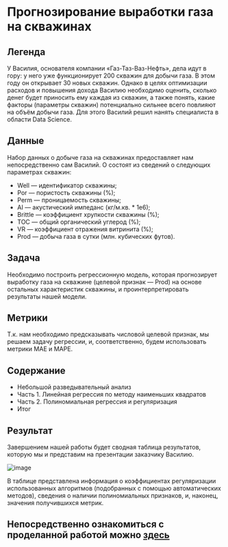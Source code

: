 # Прогнозирование выработки газа на скважинах
## Легенда
У Василия, основателя компании «Газ-Таз-Ваз-Нефть», дела идут в гору: у него уже функционирует 200 скважин для добычи газа.
В этом году он открывает 30 новых скважин. Однако в целях оптимизации расходов и повышения дохода Василию необходимо оценить,
сколько денег будет приносить ему каждая из скважин, а также понять, какие факторы (параметры скважин)
потенциально сильнее всего повлияют на объём добычи газа. Для этого Василий решил нанять специалиста в области Data Science.

## Данные
Набор данных о добыче газа на скважинах предоставляет нам непосредственно сам Василий.
О состоят из сведений о следующих параметрах скважин:
 * Well — идентификатор скважины;
 * Por — пористость скважины (%);
 * Perm — проницаемость скважины;
 * AI — акустический импеданс (кг/м.кв. * 1е6);
 * Brittle — коэффициент хрупкости скважины (%);
 * TOC — общий органический углерод (%);
 * VR — коэффициент отражения витринита (%);
 * Prod — добыча газа в сутки (млн. кубических футов).

## Задача
Необходимо построить регрессионную модель, которая прогнозирует выработку газа на скважине (целевой признак — Prod)
на основе остальных характеристик скважины, и проинтерпретировать результаты нашей модели.

## Метрики
Т.к. нам необходимо предсказывать числовой целевой признак, мы решаем задачу регрессии, и, соответственно, будем использовать 
метрики MAE и MAPE.

## Содержание
 - Небольшой разведывательный анализ
 - Часть 1. Линейная регрессия по методу наименьших квадратов
 - Часть 2. Полиномиальная регрессия и регуляризация
 - Итог

## Результат
Завершением нашей работы будет сводная таблица результатов, которую мы и представим на презентации заказчику Василию.

![image](https://github.com/khav-i/ml_works/assets/126453765/04b31c3a-f761-4c4b-80a6-40e45fb8667d)

В таблице представлена информация о коэффициентах регуляризации использованных алгоритмов (подобранных с помощью
автоматических методов), сведения о наличии полиномиальных признаков, и, наконец, значения получившихся метрик.

## Непосредственно ознакомиться с проделанной работой можно [здесь](https://github.com/khav-i/ml_works/blob/master/Forecast%20of%20gas%20production/some_national_treasure.ipynb)
